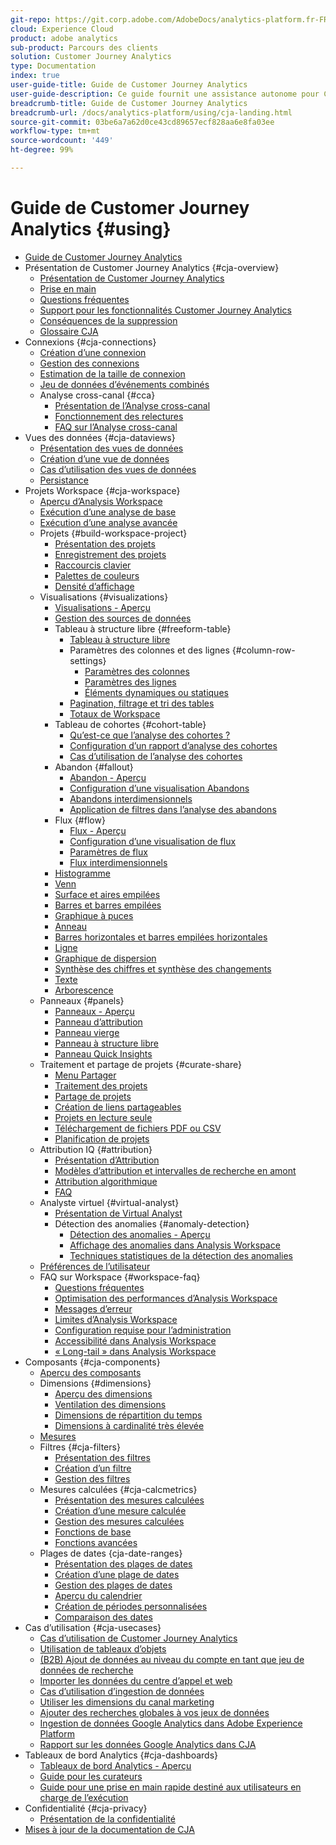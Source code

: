 ```yaml
---
git-repo: https://git.corp.adobe.com/AdobeDocs/analytics-platform.fr-FR
cloud: Experience Cloud
product: adobe analytics
sub-product: Parcours des clients
solution: Customer Journey Analytics
type: Documentation
index: true
user-guide-title: Guide de Customer Journey Analytics
user-guide-description: Ce guide fournit une assistance autonome pour Customer Journey Analytics, la solution nouvelle génération d’Adobe pour les analyses cross-canal, basée sur Adobe Experience Platform.
breadcrumb-title: Guide de Customer Journey Analytics
breadcrumb-url: /docs/analytics-platform/using/cja-landing.html
source-git-commit: 03be6a7a62d0ce43cd89657ecf828aa6e8fa03ee
workflow-type: tm+mt
source-wordcount: '449'
ht-degree: 99%

---
```



# Guide de Customer Journey Analytics {#using}

+ [Guide de Customer Journey Analytics](getting-started/cja-landing.md)
+ Présentation de Customer Journey Analytics {#cja-overview}
   + [Présentation de Customer Journey Analytics](getting-started/cja-overview.md)
   + [Prise en main](getting-started/cja-getting-started.md)
   + [Questions fréquentes](getting-started/cja-faq.md)
   + [Support pour les fonctionnalités Customer Journey Analytics](getting-started/cja-aa.md)
   + [Conséquences de la suppression](getting-started/cja-deletion.md)
   + [Glossaire CJA](getting-started/cja-glossary.md)
+ Connexions {#cja-connections}
   + [Création d’une connexion](connections/create-connection.md)
   + [Gestion des connexions](connections/manage-connections.md)
   + [Estimation de la taille de connexion](connections/estimate-connection-size.md)
   + [Jeu de données d’événements combinés](connections/combined-dataset.md)
   + Analyse cross-canal {#cca}
      + [Présentation de l’Analyse cross-canal](connections/cca/overview.md)
      + [Fonctionnement des relectures](connections/cca/replay.md)
      + [FAQ sur l’Analyse cross-canal](connections/cca/faq.md)
+ Vues des données {#cja-dataviews}
   + [Présentation des vues de données](data-views/data-views.md)
   + [Création d’une vue de données](data-views/create-dataview.md)
   + [Cas dʼutilisation des vues de données](data-views/data-views-usecases.md)
   + [Persistance](data-views/persistence.md)
+ Projets Workspace {#cja-workspace}
   + [Aperçu d’Analysis Workspace](analysis-workspace/home.md)
   + [Exécution d’une analyse de base](analysis-workspace/perform-basic-analysis.md)
   + [Exécution d’une analyse avancée](analysis-workspace/perform-adv-analysis.md)
   + Projets {#build-workspace-project}
      + [Présentation des projets](analysis-workspace/build-workspace-project/freeform-overview.md)
      + [Enregistrement des projets](analysis-workspace/build-workspace-project/save-projects.md)
      + [Raccourcis clavier](analysis-workspace/build-workspace-project/fa-shortcut-keys.md)
      + [Palettes de couleurs](analysis-workspace/build-workspace-project/color-palettes.md)
      + [Densité d’affichage](analysis-workspace/build-workspace-project/view-density.md)
   + Visualisations {#visualizations}
      + [Visualisations - Aperçu](analysis-workspace/visualizations/freeform-analysis-visualizations.md)
      + [Gestion des sources de données](analysis-workspace/visualizations/t-sync-visualization.md)
      + Tableau à structure libre {#freeform-table}
         + [Tableau à structure libre](analysis-workspace/visualizations/freeform-table/freeform-table.md)
         + Paramètres des colonnes et des lignes {#column-row-settings}
            + [Paramètres des colonnes](analysis-workspace/visualizations/freeform-table/column-row-settings/column-settings.md)
            + [Paramètres des lignes](analysis-workspace/visualizations/freeform-table/column-row-settings/table-settings.md)
            + [Éléments dynamiques ou statiques](analysis-workspace/visualizations/freeform-table/column-row-settings/manual-vs-dynamic-rows.md)
         + [Pagination, filtrage et tri des tables](analysis-workspace/visualizations/freeform-table/pagination-filtering-sorting.md)
         + [Totaux de Workspace](analysis-workspace/visualizations/freeform-table/workspace-totals.md)
      + Tableau de cohortes {#cohort-table}
         + [Qu’est-ce que l’analyse des cohortes ?](analysis-workspace/visualizations/cohort-table/cohort-analysis.md)
         + [Configuration d’un rapport d’analyse des cohortes](analysis-workspace/visualizations/cohort-table/t-cohort.md)
         + [Cas d’utilisation de l’analyse des cohortes](analysis-workspace/visualizations/cohort-table/cohort-use-cases.md)
      + Abandon {#fallout}
         + [Abandon - Aperçu](analysis-workspace/visualizations/fallout/fallout-flow.md)
         + [Configuration d’une visualisation Abandons](analysis-workspace/visualizations/fallout/configuring-fallout.md)
         + [Abandons interdimensionnels](analysis-workspace/visualizations/fallout/configuring-interdimensional-fallout.md)
         + [Application de filtres dans l’analyse des abandons](analysis-workspace/visualizations/fallout/compare-segments-fallout.md)
      + Flux {#flow}
         + [Flux - Aperçu](analysis-workspace/visualizations/c-flow/flow.md)
         + [Configuration d’une visualisation de flux](analysis-workspace/visualizations/c-flow/creating-flow-report.md)
         + [Paramètres de flux](analysis-workspace/visualizations/c-flow/flow-settings.md)
         + [Flux interdimensionnels](analysis-workspace/visualizations/c-flow/multi-dimensional-flow.md)
      + [Histogramme](analysis-workspace/visualizations/histogram.md)
      + [Venn](analysis-workspace/visualizations/venn.md)
      + [Surface et aires empilées](analysis-workspace/visualizations/area.md)
      + [Barres et barres empilées](analysis-workspace/visualizations/bar.md)
      + [Graphique à puces](analysis-workspace/visualizations/bullet-graph.md)
      + [Anneau](analysis-workspace/visualizations/donut.md)
      + [Barres horizontales et barres empilées horizontales](analysis-workspace/visualizations/horizontal-bar.md)
      + [Ligne](analysis-workspace/visualizations/line.md)
      + [Graphique de dispersion](analysis-workspace/visualizations/scatterplot.md)
      + [Synthèse des chiffres et synthèse des changements](analysis-workspace/visualizations/summary-number-change.md)
      + [Texte](analysis-workspace/visualizations/text.md)
      + [Arborescence](analysis-workspace/visualizations/treemap.md)
   + Panneaux {#panels}
      + [Panneaux - Aperçu](analysis-workspace/c-panels/panels.md)
      + [Panneau d’attribution](analysis-workspace/c-panels/attribution.md)
      + [Panneau vierge](analysis-workspace/c-panels/blank-panel.md)
      + [Panneau à structure libre](analysis-workspace/c-panels/freeform-panel.md)
      + [Panneau Quick Insights](analysis-workspace/c-panels/quickinsight.md)
   + Traitement et partage de projets {#curate-share}
      + [Menu Partager](analysis-workspace/curate-share/send-schedule-files.md)
      + [Traitement des projets](analysis-workspace/curate-share/curate.md)
      + [Partage de projets](analysis-workspace/curate-share/share-projects.md)
      + [Création de liens partageables](analysis-workspace/curate-share/shareable-links.md)
      + [Projets en lecture seule](analysis-workspace/curate-share/view-only-projects.md)
      + [Téléchargement de fichiers PDF ou CSV](analysis-workspace/curate-share/download-send.md)
      + [Planification de projets](analysis-workspace/curate-share/t-schedule-report.md)
   + Attribution IQ {#attribution}
      + [Présentation d’Attribution](analysis-workspace/attribution/overview.md)
      + [Modèles d’attribution et intervalles de recherche en amont](analysis-workspace/attribution/models.md)
      + [Attribution algorithmique](analysis-workspace/attribution/algorithmic.md)
      + [FAQ](analysis-workspace/attribution/faq.md)
   + Analyste virtuel {#virtual-analyst}
      + [Présentation de Virtual Analyst](analysis-workspace/virtual-analyst/overview.md)
      + Détection des anomalies {#anomaly-detection}
         + [Détection des anomalies - Aperçu](analysis-workspace/virtual-analyst/c-anomaly-detection/anomaly-detection.md)
         + [Affichage des anomalies dans Analysis Workspace](analysis-workspace/virtual-analyst/c-anomaly-detection/view-anomalies.md)
         + [Techniques statistiques de la détection des anomalies](analysis-workspace/virtual-analyst/c-anomaly-detection/statistics-anomaly-detection.md)
   + [Préférences de l’utilisateur](analysis-workspace/user-preferences.md)
   + FAQ sur Workspace {#workspace-faq}
      + [Questions fréquentes](analysis-workspace/workspace-faq/faq.md)
      + [Optimisation des performances d’Analysis Workspace](analysis-workspace/workspace-faq/optimizing-performance.md)
      + [Messages d’erreur](analysis-workspace/workspace-faq/error-messages.md)
      + [Limites d’Analysis Workspace](analysis-workspace/workspace-faq/aw-limitations.md)
      + [Configuration requise pour l’administration](analysis-workspace/workspace-faq/frequently-asked-questions-analysis-workspace.md)
      + [Accessibilité dans Analysis Workspace](analysis-workspace/workspace-faq/aw-accessibility.md)
      + [« Long-tail » dans Analysis Workspace](analysis-workspace/workspace-faq/long-tail.md)
+ Composants {#cja-components}
   + [Aperçu des composants](components/overview.md)
   + Dimensions {#dimensions}
      + [Aperçu des dimensions](components/dimensions/view-dimensions.md)
      + [Ventilation des dimensions](components/dimensions/t-breakdown-fa.md)
      + [Dimensions de répartition du temps](components/dimensions/time-parting-dimensions.md)
      + [Dimensions à cardinalité très élevée](components/dimensions/high-cardinality.md)
   + [Mesures](components/apply-create-metrics.md)
   + Filtres {#cja-filters}
      + [Présentation des filtres](components/filters/filters-overview.md)
      + [Création d’un filtre](components/filters/create-filters.md)
      + [Gestion des filtres](components/filters/manage-filters.md)
   + Mesures calculées {#cja-calcmetrics}
      + [Présentation des mesures calculées](components/calc-metrics/calc-metr-overview.md)
      + [Création d’une mesure calculée](components/calc-metrics/create.md)
      + [Gestion des mesures calculées](components/calc-metrics/manage.md)
      + [Fonctions de base](components/calc-metrics/cm-functions.md)
      + [Fonctions avancées](components/calc-metrics/cm-adv-functions.md)
   + Plages de dates {cja-date-ranges}
      + [Présentation des plages de dates](components/date-ranges/overview.md)
      + [Création d’une plage de dates](components/date-ranges/create.md)
      + [Gestion des plages de dates](components/date-ranges/manage.md)
      + [Aperçu du calendrier](components/date-ranges/calendar.md)
      + [Création de périodes personnalisées](components/date-ranges/custom-date-ranges.md)
      + [Comparaison des dates](components/date-ranges/time-comparison.md)
+ Cas d’utilisation {#cja-usecases}
   + [Cas d’utilisation de Customer Journey Analytics](use-cases/cja-usecases.md)
   + [Utilisation de tableaux d’objets](use-cases/object-arrays.md)
   + [(B2B) Ajout de données au niveau du compte en tant que jeu de données de recherche](use-cases/b2b.md)
   + [Importer les données du centre d’appel et web](use-cases/call-center.md)
   + [Cas d’utilisation d’ingestion de données](use-cases/data-ingestion.md)
   + [Utiliser les dimensions du canal marketing](use-cases/marketing-channels.md)
   + [Ajouter des recherches globales à vos jeux de données](use-cases/global-lookups.md)
   + [Ingestion de données Google Analytics dans Adobe Experience Platform](use-cases/ga-to-cja.md)
   + [Rapport sur les données Google Analytics dans CJA](use-cases/ga-to-cja-reporting.md)
+ Tableaux de bord Analytics {#cja-dashboards}
   + [Tableaux de bord Analytics - Aperçu](mobile-app/home.md)
   + [Guide pour les curateurs](mobile-app/curator.md)
   + [Guide pour une prise en main rapide destiné aux utilisateurs en charge de l’exécution](mobile-app/executive.md)
+ Confidentialité {#cja-privacy}
   + [Présentation de la confidentialité](privacy/privacy-overview.md)
+ [Mises à jour de la documentation de CJA](doc-changes.md)
